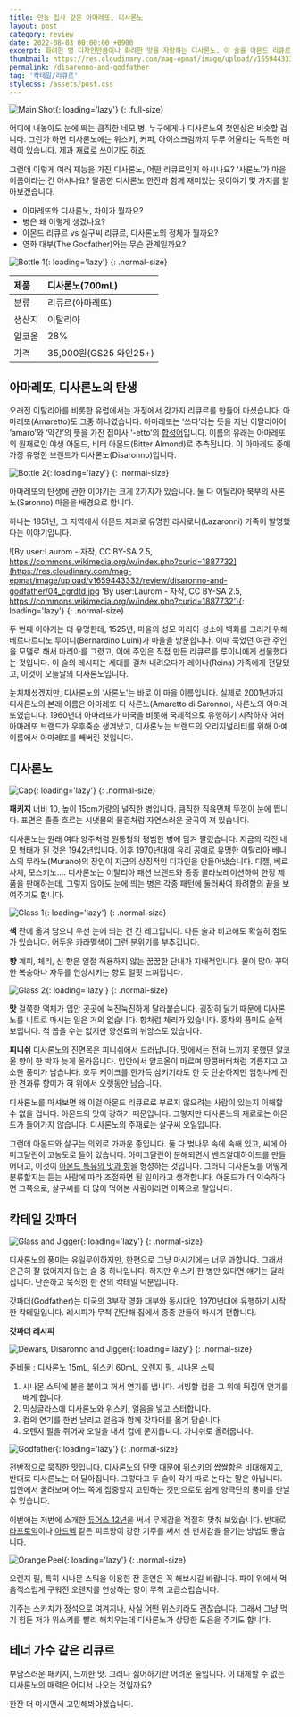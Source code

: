 ```yaml
---
title: 만능 집사 같은 아마레또, 디사론노
layout: post
category: review
date: 2022-08-03 00:00:00 +0900
excerpt: 화려한 병 디자인만큼이나 화려한 맛을 자랑하는 디사론노. 이 술을 아몬드 리큐르라고 해야 할까요, 살구씨 리큐르라고 해야 할까요?
thumbnail: https://res.cloudinary.com/mag-epmat/image/upload/v1659443331/review/disaronno-and-godfather/00_ux9xyc.jpg
permalink: /disaronno-and-godfather
tag: '칵테일/리큐르'
stylecss: /assets/post.css
---
```


![Main Shot](https://res.cloudinary.com/mag-epmat/image/upload/v1659443331/review/disaronno-and-godfather/01_iydhze.jpg 'Main Shot'){: loading='lazy'}
{: .full-size}

어디에 내놓아도 눈에 띄는 큼직한 네모 병. 누구에게나 디사론노의 첫인상은 비슷할 겁니다. 그런가 하면 디사론노에는 위스키, 커피, 아이스크림까지 두루 어울리는 독특한 매력이 있습니다. 제과 재료로 쓰이기도 하죠.

그런데 이렇게 여러 재능을 가진 디사론노, 어떤 리큐르인지 아시나요? ‘사론노’가 마을 이름이라는 건 아시나요? 달콤한 디사론노 한잔과 함께 재미있는 뒷이야기 몇 가지를 알아보겠습니다.

- 아마레또와 디사론노, 차이가 뭘까요?
- 병은 왜 이렇게 생겼나요?
- 아몬드 리큐르 vs 살구씨 리큐르, 디사론노의 정체가 뭘까요?
- 영화 대부(The Godfather)와는 무슨 관계일까요?

![Bottle 1](https://res.cloudinary.com/mag-epmat/image/upload/v1659443331/review/disaronno-and-godfather/02_lguffr.jpg 'Bottle 1'){: loading='lazy'}
{: .normal-size}

|제품|디사론노(700mL)|
|:---|:---|
|분류|리큐르(아마레또)|
|생산지|이탈리아|
|알코올|28%|
|가격|35,000원(GS25 와인25+)|

## 아마레또, 디사론노의 탄생

오래전 이탈리아를 비롯한 유럽에서는 가정에서 갖가지 리큐르를 만들어 마셨습니다. 아마레또(Amaretto)도 그중 하나였습니다. 아마레또는 ‘쓰다’라는 뜻을 지닌 이탈리아어 ‘amaro’와 ‘약간’의 뜻을 가진 접미사 ‘-etto’의 <a title='Colleen Graham(The Spruce Eats), 2021 - What is Amaretto Liqueur?' href='https://www.thespruceeats.com/what-is-amaretto-liqueur-760248?refer=mag_epmat' target='_blank' rel='noopener'>합성어</a>입니다. 이름의 유래는 아마레또의 원재료인 야생 아몬드, 비터 아몬드(Bitter Almond)로 추측됩니다. 이 아마레또 중에 가장 유명한 브랜드가 디사론노(Disaronno)입니다.

![Bottle 2](https://res.cloudinary.com/mag-epmat/image/upload/v1659443332/review/disaronno-and-godfather/03_wnvrw6.jpg 'Bottle 2'){: loading='lazy'}
{: .normal-size}

아마레또의 탄생에 관한 이야기는 크게 2가지가 있습니다. 둘 다 이탈리아 북부의 사론노(Saronno) 마을을 배경으로 합니다.

하나는 1851년, 그 지역에서 아몬드 제과로 유명한 라사로니(Lazaronni) 가족이 발명했다는 이야기입니다.

![By user:Laurom - 자작, CC BY-SA 2.5, https://commons.wikimedia.org/w/index.php?curid=1887732](https://res.cloudinary.com/mag-epmat/image/upload/v1659443332/review/disaronno-and-godfather/04_cgrdtd.jpg 'By user:Laurom - 자작, CC BY-SA 2.5, https://commons.wikimedia.org/w/index.php?curid=1887732'){: loading='lazy'}
{: .normal-size}

두 번째 이야기는 더 유명한데, 1525년, 마을의 성모 마리아 성소에 벽화를 그리기 위해 베르나르디노 루이니(Bernardino Luini)가 마을을 방문합니다. 이때 묵었던 여관 주인을 모델로 해서 마리아를 그렸고, 이에 주인은 직접 만든 리큐르를 루이니에게 선물했다는 것입니다. 이 술의 레시피는 세대를 걸쳐 내려오다가 레이나(Reina) 가족에게 전달됐고, 이것이 오늘날의 디사론노입니다.

눈치채셨겠지만, 디사론노의 ‘사론노’는 바로 이 마을 이름입니다. 실제로 2001년까지 디사론노의 본래 이름은 아마레또 디 사론노(Amaretto di Saronno), 사론노의 아마레또였습니다. 1960년대 아마레또가 미국을 비롯해 국제적으로 유행하기 시작하자 여러 아마레또 브랜드가 우후죽순 생겨났고, 디사론노는 브랜드의 오리지널리티를 위해 아예 이름에서 아마레또를 빼버린 것입니다.

## 디사론노

![Cap](https://res.cloudinary.com/mag-epmat/image/upload/v1659443332/review/disaronno-and-godfather/05_x6oxg4.jpg 'Cap'){: loading='lazy'}
{: .normal-size}

**패키지** 너비 10, 높이 15cm가량의 널직한 병입니다. 큼직한 직육면체 뚜껑이 눈에 띕니다. 표면은 졸졸 흐르는 시냇물의 물결처럼 자연스러운 굴곡이 져 있습니다.

디사론노는 원래 여타 양주처럼 원통형의 평범한 병에 담겨 팔렸습니다. 지금의 각진 네모 형태가 된 것은 1942년입니다. 이후 1970년대에 유리 공예로 유명한 이탈리아 베니스의 무라노(Murano)의 장인이 지금의 상징적인 디자인을 만들어냈습니다. 디젤, 베르사체, 모스키노…. 디사론노는 이탈리아 패션 브랜드와 종종 콜라보레이션하여 한정 제품을 판매하는데, 그렇지 않아도 눈에 띄는 병은 각종 패턴에 둘러싸여 화려함의 끝을 보여주기도 합니다.

![Glass 1](https://res.cloudinary.com/mag-epmat/image/upload/v1659443331/review/disaronno-and-godfather/06_lje2sc.jpg 'Glass 1'){: loading='lazy'}
{: .normal-size}

**색** 잔에 옮겨 담으니 우선 눈에 띄는 건 긴 레그입니다. 다른 술과 비교해도 확실히 점도가 있습니다. 어두운 카라멜색이 그런 분위기를 부추깁니다.

**향** 계피, 체리, 신 향은 일절 허용하지 않는 꿉꿉한 단내가 지배적입니다. 물이 많아 꾸덕한 복숭아나 자두를 연상시키는 향도 얼핏 느껴집니다.

![Glass 2](https://res.cloudinary.com/mag-epmat/image/upload/v1659443330/review/disaronno-and-godfather/07_e3ir1s.jpg 'Glass 2'){: loading='lazy'}
{: .normal-size}

**맛** 걸쭉한 액체가 입안 곳곳에 눅진눅진하게 달라붙습니다. 굉장히 달기 때문에 디사론노를 니트로 마시는 일은 거의 없습니다. 향처럼 체리가 있습니다. 홍차의 풍미도 슬쩍 보입니다. 척 꼽을 수는 없지만 향신료의 뉘앙스도 있습니다.

**피니쉬** 디사론노의 진면목은 피니쉬에서 드러납니다. 맛에서는 전혀 느끼지 못했던 알코올 향이 한 박자 늦게 올라옵니다. 입안에서 알코올이 마르며 땅콩버터처럼 기름지고 고소한 풍미가 남습니다. 호두 케이크를 한가득 삼키기라도 한 듯 단순하지만 엄청나게 진한 견과류 향미가 혀 위에서 오랫동안 남습니다.

디사론노를 마셔보면 왜 이걸 아몬드 리큐르로 부르지 않으려는 사람이 있는지 이해할 수 없을 겁니다. 아몬드의 맛이 강하기 때문입니다. 그렇지만 디사론노의 재료로는 아몬드가 들어가지 않습니다. 디사론노의 주재료는 살구씨 오일입니다.

그런데 아몬드와 살구는 의외로 가까운 종입니다. 둘 다 벚나무 속에 속해 있고, 씨에 아미그달린이 고농도로 들어 있습니다. 아미그달린이 분해되면서 벤즈알데하이드를 만들어내고, 이것이 <a title='동아사이언스, 2019 - [강석기의 과학카페] 복숭아와 아몬드 학명 뒤바뀐 운명' href='https://www.dongascience.com/news.php?idx=29414' target='_blank' rel='noopener'>아몬드 특유의 맛과 향</a>을 형성하는 것입니다. 그러니 디사론노를 어떻게 분류할지는 듣는 사람에 따라 조절하면 될 일이라고 생각합니다. 아몬드가 더 익숙하다면 그쪽으로, 살구씨를 더 많이 먹어본 사람이라면 이쪽으로 말입니다.

## 칵테일 갓파더

![Glass and Jigger](https://res.cloudinary.com/mag-epmat/image/upload/v1659443331/review/disaronno-and-godfather/08_equ7qb.jpg 'Glass and Jigger'){: loading='lazy'}
{: .normal-size}

디사론노의 풍미는 유일무이하지만, 한편으로 그냥 마시기에는 너무 과합니다. 그래서 은근히 잘 없어지지 않는 술 중 하나입니다. 하지만 위스키 한 병만 있다면 얘기는 달라집니다. 단순하고 묵직한 한 잔의 칵테일 덕분입니다.

갓파더(Godfather)는 미국의 3부작 영화 대부와 동시대인 1970년대에 유행하기 시작한 칵테일입니다. 레시피가 무척 간단해 집에서 종종 만들어 마시기 편합니다.

**갓파더 레시피**

![Dewars, Disaronno and Jigger](https://res.cloudinary.com/mag-epmat/image/upload/v1659443331/review/disaronno-and-godfather/09_xdhqff.jpg 'Dewars, Disaronno and Jigger'){: loading='lazy'}
{: .normal-size}

준비물 : 디사론노 15mL, 위스키 60mL, 오렌지 필, 시나몬 스틱

1. 시나몬 스틱에 불을 붙이고 꺼서 연기를 냅니다. 서빙할 컵을 그 위에 뒤집어 연기를 배게 합니다.
2. 믹싱글라스에 디사론노와 위스키, 얼음을 넣고 스터합니다.
3. 컵의 연기를 한번 날리고 얼음과 함께 갓파더를 옮겨 담습니다.
4. 오렌지 필을 쥐어짜 오일을 내서 컵에 문지릅니다. 가니쉬로 올려줍니다.

![Godfather](https://res.cloudinary.com/mag-epmat/image/upload/v1659443331/review/disaronno-and-godfather/10_nlw56d.jpg 'Godfather'){: loading='lazy'}
{: .normal-size}

전반적으로 묵직한 맛입니다. 디사론노의 단맛 때문에 위스키의 쌉쌀함은 비대해지고, 반대로 디사론노는 더 달아집니다. 그렇다고 두 술이 각기 따로 논다는 말은 아닙니다. 입안에서 굴려보며 어느 쪽에 집중할지 고민하는 것만으로도 쉽게 양극단의 풍미를 만날 수 있습니다.

이번에는 저번에 소개한 <a title='매거진 입맛 - 로얄 워런트가 증명하는 화사함. 듀어스 12년' href='https://dewberry9.github.io/dewars-12' target='_blank' rel='noopener'>듀어스 12년</a>을 써서 무게감을 적절히 맞춰 보았습니다. 반대로 <a title='매거진 입맛 - 사랑하거나 싫어하거나, 피트의 마술적 매력. 라프로익 10년' href='https://dewberry9.github.io/laphroaig-10' target='_blank' rel='noopener'>라프로익</a>이나 <a title='매거진 입맛 - 한참 이른 여름맛. 아드벡 10년' href='https://dewberry9.github.io/ardbeg-for-the-beginning-of-the-summer' target='_blank' rel='noopener'>아드벡</a> 같은 피트향이 강한 기주를 써서 센 펀치감을 즐기는 방법도 좋습니다.

![Orange Peel](https://res.cloudinary.com/mag-epmat/image/upload/v1659443331/review/disaronno-and-godfather/11_ybhajt.jpg 'Orange Peel'){: loading='lazy'}
{: .normal-size}

오렌지 필, 특히 시나몬 스틱을 이용한 잔 훈연은 꼭 해보시길 바랍니다. 파이 위에서 먹음직스럽게 구워진 오렌지를 연상하는 향이 무척 고급스럽습니다.

기주는 스카치가 정석으로 여겨지나, 사실 어떤 위스키라도 괜찮습니다. 그래서 그냥 먹기 힘든 저가 위스키를 빨리 해치우는데 디사론노가 상당한 도움을 주기도 합니다.

## 테너 가수 같은 리큐르
부담스러운 패키지, 느끼한 맛. 그러나 싫어하기란 어려운 술입니다. 이 대체할 수 없는 디사론노의 매력은 어디서 나오는 것일까요?

한잔 더 마시면서 고민해봐야겠습니다.